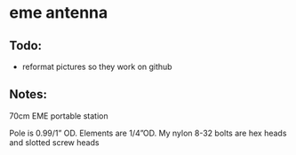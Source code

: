 # eme antenna

## Todo:
- reformat pictures so they work on github

## Notes:
70cm EME portable station

Pole is 0.99/1” OD. Elements are 1/4”OD. My nylon 8-32 bolts are hex heads and slotted screw heads